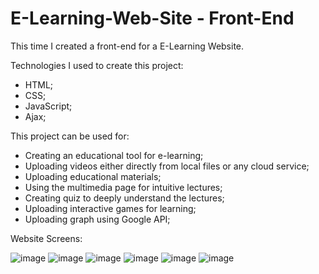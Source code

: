 # E-Learning-Web-Site - Front-End
This time I created a front-end for a E-Learning Website.

Technologies I used to create this project:

  - HTML;
  - CSS;
  - JavaScript;
  - Ajax;

This project can be used for:

  - Creating an educational tool for e-learning;
  - Uploading videos either directly from local files or any cloud service;
  - Uploading educational materials;
  - Using the multimedia page for intuitive lectures;
  - Creating quiz to deeply understand the lectures;
  - Uploading interactive games for learning;
  - Uploading graph using Google API;

Website Screens:

![image](https://user-images.githubusercontent.com/52401139/134638123-93e2552d-8534-4427-9fc9-35d7f9453f3b.png)
![image](https://user-images.githubusercontent.com/52401139/134638180-d8184c68-eb4b-4a07-ae86-5a552bf14180.png)
![image](https://user-images.githubusercontent.com/52401139/134638253-0c1f9f47-8926-46a2-b74f-b15c28307fe0.png)
![image](https://user-images.githubusercontent.com/52401139/134638328-e97676db-4453-4595-a04d-eb0dafebf5cb.png)
![image](https://user-images.githubusercontent.com/52401139/134638755-57f926d0-b293-4b98-a49f-a1350d7b35b1.png)
![image](https://user-images.githubusercontent.com/52401139/134639089-97a14cf4-71a2-4887-a0ba-83700aa7312f.png)
